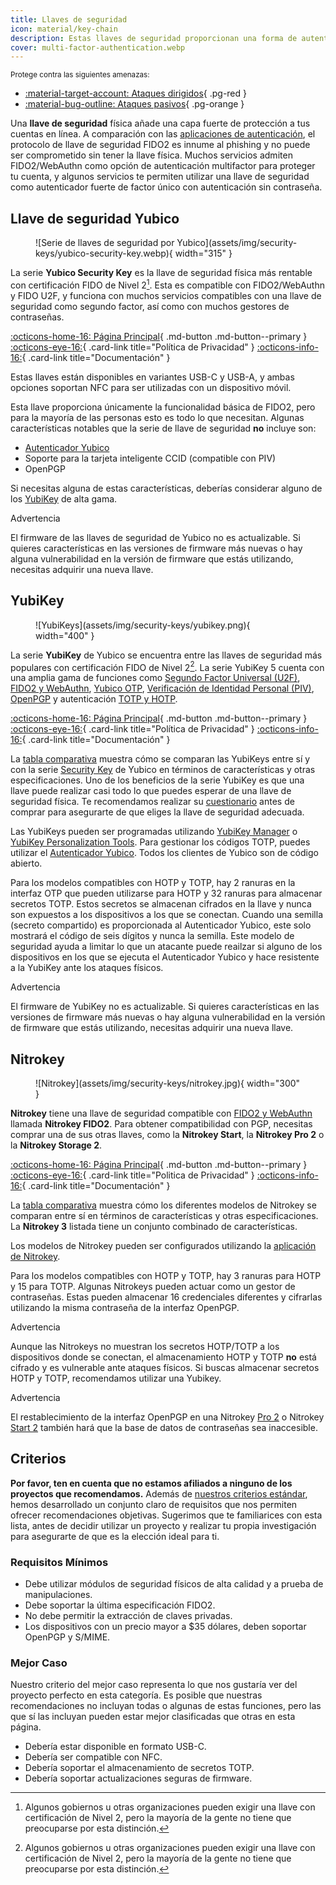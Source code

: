 ```yaml
---
title: Llaves de seguridad
icon: material/key-chain
description: Estas llaves de seguridad proporcionan una forma de autenticación inmune al phishing para las cuentas que lo admiten.
cover: multi-factor-authentication.webp
---
```


<small>Protege contra las siguientes amenazas:</small>

- [:material-target-account: Ataques dirigidos](basics/common-threats.md#attacks-against-specific-individuals){ .pg-red }
- [:material-bug-outline: Ataques pasivos](basics/common-threats.md#security-and-privacy){ .pg-orange }

Una **llave de seguridad** física añade una capa fuerte de protección a tus cuentas en línea. A comparación con las [aplicaciones de autenticación](multi-factor-authentication.md), el protocolo de llave de seguridad FIDO2 es innume al phishing y no puede ser comprometido sin tener la llave física. Muchos servicios admiten FIDO2/WebAuthn como opción de autenticación multifactor para proteger tu cuenta, y algunos servicios te permiten utilizar una llave de seguridad como autenticador fuerte de factor único con autenticación sin contraseña.

## Llave de seguridad Yubico

<div class="admonition recommendation" markdown>

<figure markdown="span">  ![Serie de llaves de seguridad por Yubico](assets/img/security-keys/yubico-security-key.webp){ width="315" }</figure>

La serie **Yubico Security Key** es la llave de seguridad física más rentable con certificación FIDO de Nivel 2[^1]. Esta es compatible con FIDO2/WebAuthn y FIDO U2F, y funciona con muchos servicios compatibles con una llave de seguridad como segundo factor, así como con muchos gestores de contraseñas.

[:octicons-home-16: Página Principal](https://yubico.com/products/security-key){ .md-button .md-button--primary }
[:octicons-eye-16:](https://yubico.com/support/terms-conditions/privacy-notice){ .card-link title="Política de Privacidad" }
[:octicons-info-16:](https://docs.yubico.com){ .card-link title="Documentación" }

</details>

</div>

Estas llaves están disponibles en variantes USB-C y USB-A, y ambas opciones soportan NFC para ser utilizadas con un dispositivo móvil.

Esta llave proporciona únicamente la funcionalidad básica de FIDO2, pero para la mayoría de las personas esto es todo lo que necesitan. Algunas características notables que la serie de llave de seguridad **no** incluye son:

- [Autenticador Yubico](https://yubico.com/products/yubico-authenticator)
- Soporte para la tarjeta inteligente CCID (compatible con PIV)
- OpenPGP

Si necesitas alguna de estas características, deberías considerar alguno de los [YubiKey](#yubikey) de alta gama.

<div class="admonition warning" markdown>
<p class="admonition-title">Advertencia</p>

El firmware de las llaves de seguridad de Yubico no es actualizable. Si quieres características en las versiones de firmware más nuevas o hay alguna vulnerabilidad en la versión de firmware que estás utilizando, necesitas adquirir una nueva llave.

</div>

## YubiKey

<div class="admonition recommendation" markdown>

<figure markdown="span">  ![YubiKeys](assets/img/security-keys/yubikey.png){ width="400" }</figure>

La serie **YubiKey** de Yubico se encuentra entre las llaves de seguridad más populares con certificación FIDO de Nivel 2[^1]. La serie YubiKey 5 cuenta con una amplia gama de funciones como [Segundo Factor Universal (U2F)](https://en.wikipedia.org/wiki/Universal_2nd_Factor), [FIDO2 y WebAuthn](basics/multi-factor-authentication.md#fido-fast-identity-online), [Yubico OTP](basics/multi-factor-authentication.md#yubico-otp), [Verificación de Identidad Personal (PIV)](https://developers.yubico.com/PIV), [OpenPGP](https://developers.yubico.com/PGP) y autenticación [TOTP y HOTP](https://developers.yubico.com/OATH).

[:octicons-home-16: Página Principal](https://yubico.com/products/yubikey-5-overview){ .md-button .md-button--primary }
[:octicons-eye-16:](https://yubico.com/support/terms-conditions/privacy-notice){ .card-link title="Política de Privacidad" }
[:octicons-info-16:](https://docs.yubico.com){ .card-link title="Documentación" }

</details>

</div>

La [tabla comparativa](https://yubico.com/store/compare) muestra cómo se comparan las YubiKeys entre sí y con la serie [Security Key](#yubico-security-key) de Yubico en términos de características y otras especificaciones. Uno de los beneficios de la serie YubiKey es que una llave puede realizar casi todo lo que puedes esperar de una llave de seguridad física. Te recomendamos realizar su [cuestionario](https://yubico.com/quiz) antes de comprar para asegurarte de que eliges la llave de seguridad adecuada.

Las YubiKeys pueden ser programadas utilizando [YubiKey Manager](https://yubico.com/support/download/yubikey-manager) o [YubiKey Personalization Tools](https://yubico.com/support/download/yubikey-personalization-tools). Para gestionar los códigos TOTP, puedes utilizar el [Autenticador Yubico](https://yubico.com/products/yubico-authenticator). Todos los clientes de Yubico son de código abierto.

Para los modelos compatibles con HOTP y TOTP, hay 2 ranuras en la interfaz OTP que pueden utilizarse para HOTP y 32 ranuras para almacenar secretos TOTP. Estos secretos se almacenan cifrados en la llave y nunca son expuestos a los dispositivos a los que se conectan. Cuando una semilla (secreto compartido) es proporcionada al Autenticador Yubico, este solo mostrará el código de seis dígitos y nunca la semilla. Este modelo de seguridad ayuda a limitar lo que un atacante puede reailzar si alguno de los dispositivos en los que se ejecuta el Autenticador Yubico y hace resistente a la YubiKey ante los ataques físicos.

<div class="admonition warning" markdown>
<p class="admonition-title">Advertencia</p>

El firmware de YubiKey no es actualizable. Si quieres características en las versiones de firmware más nuevas o hay alguna vulnerabilidad en la versión de firmware que estás utilizando, necesitas adquirir una nueva llave.

</div>

## Nitrokey

<div class="admonition recommendation" markdown>

<figure markdown="span">  ![Nitrokey](assets/img/security-keys/nitrokey.jpg){ width="300" }</figure>

**Nitrokey** tiene una llave de seguridad compatible con [FIDO2 y WebAuthn](basics/multi-factor-authentication.md#fido-fast-identity-online) llamada **Nitrokey FIDO2**. Para obtener compatibilidad con PGP, necesitas comprar una de sus otras llaves, como la **Nitrokey Start**, la **Nitrokey Pro 2** o la **Nitrokey Storage 2**.

[:octicons-home-16: Página Principal](https://nitrokey.com){ .md-button .md-button--primary }
[:octicons-eye-16:](https://nitrokey.com/data-privacy-policy){ .card-link title="Politica de Privacidad" }
[:octicons-info-16:](https://docs.nitrokey.com){ .card-link title="Documentación" }

</details>

</div>

La [tabla comparativa](https://nitrokey.com/products/nitrokeys) muestra cómo los diferentes modelos de Nitrokey se comparan entre sí en términos de características y otras especificaciones. La **Nitrokey 3** listada tiene un conjunto combinado de características.

Los modelos de Nitrokey pueden ser configurados utilizando la [aplicación de Nitrokey](https://nitrokey.com/download).

Para los modelos compatibles con HOTP y TOTP, hay 3 ranuras para HOTP y 15 para TOTP. Algunas Nitrokeys pueden actuar como un gestor de contraseñas. Estas pueden almacenar 16 credenciales diferentes y cifrarlas utilizando la misma contraseña de la interfaz OpenPGP.

<div class="admonition warning" markdown>
<p class="admonition-title">Advertencia</p>

Aunque las Nitrokeys no muestran los secretos HOTP/TOTP a los dispositivos donde se conectan, el almacenamiento HOTP y TOTP **no** está cifrado y es vulnerable ante ataques físicos. Si buscas almacenar secretos HOTP y TOTP, recomendamos utilizar una Yubikey.

</div>

<div class="admonition warning" markdown>
<p class="admonition-title">Advertencia</p>

El restablecimiento de la interfaz OpenPGP en una Nitrokey [Pro 2](https://docs.nitrokey.com/nitrokeys/pro/factory-reset) o Nitrokey [Start 2](https://docs.nitrokey.com/nitrokeys/storage/factory-reset) también hará que la base de datos de contraseñas sea inaccesible.

</div>

## Criterios

**Por favor, ten en cuenta que no estamos afiliados a ninguno de los proyectos que recomendamos.** Además de [nuestros criterios estándar](about/criteria.md), hemos desarrollado un conjunto claro de requisitos que nos permiten ofrecer recomendaciones objetivas. Sugerimos que te familiarices con esta lista, antes de decidir utilizar un proyecto y realizar tu propia investigación para asegurarte de que es la elección ideal para ti.

### Requisitos Mínimos

- Debe utilizar módulos de seguridad físicos de alta calidad y a prueba de manipulaciones.
- Debe soportar la última especificación FIDO2.
- No debe permitir la extracción de claves privadas.
- Los dispositivos con un precio mayor a $35 dólares, deben soportar OpenPGP y S/MIME.

### Mejor Caso

Nuestro criterio del mejor caso representa lo que nos gustaría ver del proyecto perfecto en esta categoría. Es posible que nuestras recomendaciones no incluyan todas o algunas de estas funciones, pero las que sí las incluyan pueden estar mejor clasificadas que otras en esta página.

- Debería estar disponible en formato USB-C.
- Debería ser compatible con NFC.
- Debería soportar el almacenamiento de secretos TOTP.
- Debería soportar actualizaciones seguras de firmware.

[^1]: Algunos gobiernos u otras organizaciones pueden exigir una llave con certificación de Nivel 2, pero la mayoría de la gente no tiene que preocuparse por esta distinción.
